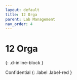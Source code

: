 ```yaml
---
layout: default
title: 12 Orga
parent: Lab Management
nav_order: 4
---
```


# 12 Orga
{: .d-inline-block }

Confidential
{: .label .label-red }
